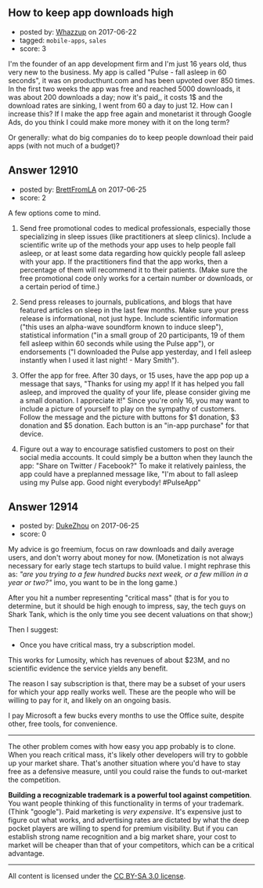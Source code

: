 ## How to keep app downloads high

- posted by: [Whazzup](https://stackexchange.com/users/10578790/whazzup) on 2017-06-22
- tagged: `mobile-apps`, `sales`
- score: 3

<p>I'm the founder of an app development firm and I'm just 16 years old, thus very new to the business. My app is called "Pulse - fall asleep in 60 seconds", it was on producthunt.com and has been upvoted over 850 times. In the first two weeks the app was free and reached 5000 downloads, it was about 200 downloads a day; now it's paid,, it costs 1$ and the download rates are sinking, I went from 60 a day to just 12. How can I increase this? If I make the app free again and monetarist it through Google Ads, do you think I could make more money with it on the long term?</p>

<p>Or generally: what do big companies do to keep people download their paid apps (with not much of a budget)?</p>



## Answer 12910

- posted by: [BrettFromLA](https://stackexchange.com/users/2813127/brettfromla) on 2017-06-25
- score: 2

<p>A few options come to mind.</p>

<ol>
<li><p>Send free promotional codes to medical professionals, especially those specializing in sleep issues (like practitioners at sleep clinics).  Include a scientific write up of the methods your app uses to help people fall asleep, or at least some data regarding how quickly people fall asleep with your app. If the practitioners find that the app works, then a percentage of them will recommend it to their patients.  (Make sure the free promotional code only works for a certain number or downloads, or a certain period of time.)</p></li>
<li><p>Send press releases to journals, publications, and blogs that have featured articles on sleep in the last few months. Make sure your press release is informational, not just hype. Include scientific information ("this uses an alpha-wave soundform known to induce sleep"), statistical information ("in a small group of 20 participants, 19 of them fell asleep within 60 seconds while using the Pulse app"), or endorsements ("I downloaded the Pulse app yesterday, and I fell asleep instantly when I used it last night! - Mary Smith").</p></li>
<li><p>Offer the app for free.  After 30 days, or 15 uses, have the app pop up a message that says, "Thanks for using my app! If it has helped you fall asleep, and improved the quality of your life, please consider giving me a small donation. I appreciate it!" Since you're only 16, you may want to include a picture of yourself to play on the sympathy of customers. Follow the message and the picture with buttons for $1 donation, $3 donation and $5 donation. Each button is an "in-app purchase" for that device.</p></li>
<li><p>Figure out a way to encourage satisfied customers to post on their social media accounts.  It could simply be a button when they launch the app: "Share on Twitter / Facebook?" To make it relatively painless, the app could have a preplanned message like, "I'm about to fall asleep using my Pulse app. Good night everybody! #PulseApp"</p></li>
</ol>



## Answer 12914

- posted by: [DukeZhou](https://stackexchange.com/users/4146639/dukezhou) on 2017-06-25
- score: 0

<p>My advice is go freemium, focus on raw downloads and daily average users, and don't worry about money for now.  (Monetization is not always necessary for early stage tech startups to build value.  I might rephrase this as: <em>"are you trying to a few hundred bucks next week, or a few million in a year or two?"</em> imo, you want to be in the long game.)</p>

<p>After you hit a number representing "critical mass" (that is for you to determine, but it should be high enough to impress, say, the tech guys on Shark Tank, which is the only time you see decent valuations on that show;)</p>

<p>Then I suggest:</p>

<ul>
<li>Once you have critical mass, try a subscription model.</li>
</ul>

<p>This works for Lumosity, which has revenues of about $23M, and no scientific evidence the service yields any benefit. </p>

<p>The reason I say subscription is that, there may be a subset of your users for which your app really works well.  These are the people who will be willing to pay for it, and likely on an ongoing basis.</p>

<p>I pay Microsoft a few bucks every months to use the Office suite, despite other, free tools, for convenience.</p>

<hr>

<p>The other problem comes with how easy you app probably is to clone.  When you reach critical mass, it's likely other developers will try to gobble up your market share.  That's another situation where you'd have to stay free as a defensive measure, until you could raise the funds to out-market the competition.</p>

<p><strong>Building a recognizable trademark is a powerful tool against competition</strong>.  You want people thinking of this functionality in terms of your trademark.  (Think "google").  Paid marketing is <em>very expensive</em>.  It's expensive just to figure out what works, and advertising rates are dictated by what the deep pocket players are willing to spend for premium visibility.  But if you can establish strong name recognition and a big market share, your cost to market will be cheaper than that of your competitors, which can be a critical advantage.</p>




---

All content is licensed under the [CC BY-SA 3.0 license](https://creativecommons.org/licenses/by-sa/3.0/).
